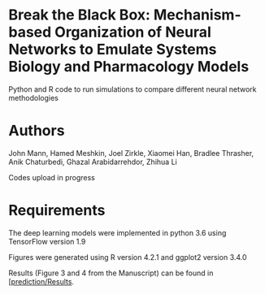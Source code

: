 # Break the Black Box: Mechanism-based Organization of Neural Networks to Emulate Systems Biology and Pharmacology Models 

Python and R code to run simulations to compare different neural network methodologies

# Authors

John Mann, Hamed Meshkin, Joel Zirkle, Xiaomei Han, Bradlee Thrasher, Anik Chaturbedi, Ghazal Arabidarrehdor, Zhihua Li

Codes upload in progress

# Requirements
The deep learning models were implemented in python 3.6 using TensorFlow version 1.9

Figures were generated using R version 4.2.1 and ggplot2 version 3.4.0

Results (Figure 3 and 4 from the Manuscript) can be found in [[prediction/Results]([https://pages.github.com](https://github.com/FDA/Mechanistic-PK-PD-Model-to-Rescue-Opioid-Overdose/tree/Breaking-the-Black-Box-ML/prediction/Results)https://github.com/FDA/Mechanistic-PK-PD-Model-to-Rescue-Opioid-Overdose/tree/Breaking-the-Black-Box-ML/prediction/Results/).


